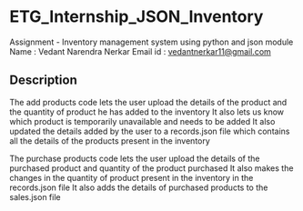 # ETG_Internship_JSON_Inventory
Assignment - Inventory management system using python and json module 
Name : Vedant Narendra Nerkar
Email id : vedantnerkar11@gmail.com

## Description 
The add products code lets the user upload the details of the product and the quantity of product he has added to the inventory
It also lets us know which product is temporarily unavailable and needs to be added
It also updated the details added by the user to a records.json file which contains all the details of the products present in the inventory

The purchase products code lets the user upload the details of the purchased product and quantity of the product purchased 
It also makes the changes in the quantity of product present in the inventory in the records.json file
It also adds the details of purchased products to the sales.json file
